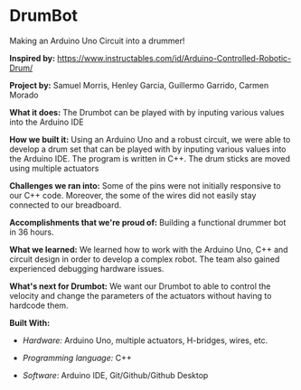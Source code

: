 # DrumBot

Making an Arduino Uno Circuit into a drummer!

**Inspired by:** https://www.instructables.com/id/Arduino-Controlled-Robotic-Drum/


**Project by:** Samuel Morris, Henley Garcia, Guillermo Garrido, Carmen Morado

**What it does:** The Drumbot can be played with by inputing various values into the Arduino IDE

**How we built it:** Using an Arduino Uno and a robust circuit, we were able to develop a drum set that can be played with by inputing various values into the Arduino IDE. The program is written in C++. The drum sticks are moved using multiple actuators

**Challenges we ran into:** Some of the pins were not initially responsive to our C++ code. Moreover, the some of the wires did not easily stay connected to our breadboard. 

**Accomplishments that we're proud of:** Building a functional drummer bot in 36 hours.

**What we learned:** We learned how to work with the Arduino Uno, C++ and circuit design in order to develop a complex robot. The team also gained experienced debugging hardware issues.

**What's next for Drumbot:**
We want our Drumbot to able to control the velocity and change the parameters of the actuators without having to hardcode them.

**Built With:** 

* *Hardware:* Arduino Uno, multiple actuators, H-bridges, wires, etc.

* *Programming language:* C++

* *Software*: Arduino IDE, Git/Github/Github Desktop
